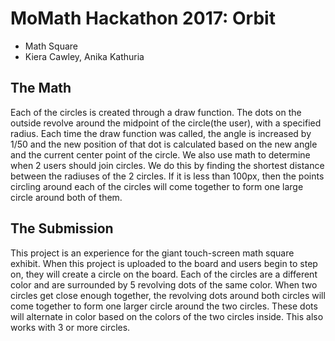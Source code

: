 # MoMath Hackathon 2017: Orbit

- Math Square
- Kiera Cawley, Anika Kathuria

## The Math

Each of the circles is created through a draw function. The dots on the outside revolve around the midpoint of the circle(the user), with a specified radius. Each time the draw function was called, the angle is increased by 1/50 and the new position of that dot is calculated based on the new angle and the current center point of the circle. We also use math to determine when 2 users should join circles. We do this by finding the shortest distance between the radiuses of the 2 circles. If it is less than 100px, then the points circling around each of the circles will come together to form one large circle around both of them.


## The Submission

This project is an experience for the giant touch-screen math square exhibit. When this project is uploaded to the board and users begin to step on, they will create a circle on the board. Each of the circles are a different color and are surrounded by 5 revolving dots of the same color. When two circles get close enough together, the revolving dots around both circles will come together to form one larger circle around the two circles. These dots will alternate in color based on the colors of the two circles inside. This also works with 3 or more circles.

